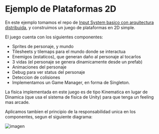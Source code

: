 # Ejemplo de Plataformas 2D
En este ejemplo tomamos el repo de [Input System basico con arquitectura distribuida](https://github.com/Programacion-III-Unity/Input-con-arquitectura-distribuida), y construimos un juego de plataformas en 2D simple.

El juego cuenta con los siguientes componentes:
- Sprites de personaje, y mundo
- Tilesheets y tilemaps para el mundo donde se interactua
- Enemigos (estaticos), que generan daño al personaje al tocarlos
- 3 vidas (el personaje se genera dinamicamente desde un prefab)
- Animaciones del personaje
- Debug para ver status del personaje
- Deteccion de colisiones
- Implementamos un Game Manager, en forma de Singleton.

La fisica implementada en este juego es de tipo Kinematica en lugar de Dinamica (que usa el sistema de fisica de Unity) para que tenga un feeling mas arcade.

Aplicamos tambien el principio de la responsabilidad unica en los componentes, segun el siguiente diagrama: 

![imagen](https://github.com/Programacion-III-Unity/Ejemplo-Plataformas-2D/raw/main/docs/Diagram.png)
